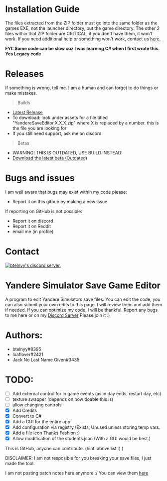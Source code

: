 # Installation Guide
The files extracted from the ZIP folder must go into the same folder as the games EXE, not the launcher directory, but the game directory.
The other 2 files within that ZIP folder are CRITICAL, if you don't have them, it won't work.
If you need additional help or something won't work, contact us [here.](https://discord.gg/P22tFkjTm3)

**FYI: Some code can be slow cuz I was learning C# when I first wrote this. Yes Legacy code**
# Releases
If something is wrong, tell me. I am a human and can forget to do things or make mistakes.

> Builds
* [Latest Release](https://github.com/BTELNYY/yansimsavegameeditor/releases/latest)
* To download: look under assets for a file titled "YandereSaveEditor.X.X.X.zip" where X is replaced by a number. this is the file you are looking for
* If you still need support, ask me on discord
> Betas
* WARNING! THIS IS OUTDATED, USE BUILD INSTEAD!
* [Download the latest beta (Outdated)](https://github.com/BTELNYY/yansimsavegameeditor/releases/download/v1.9.0-beta.1/YandereSaveEditor.v1.9.0.Beta.1.zip)
# Bugs and issues
I am well aware that bugs may exist within my code please:
* Report it on this github by making a new issue

If reporting on GitHub is not possible:
* Report it on discord
* Report it on Reddit
* email me (in profile)

# Contact
[![btelnyy's discord server.](https://discord.com/api/guilds/910764028786266153/embed.png?style=banner1)](https://discord.gg/P22tFkjTm3)



# Yandere Simulator Save Game Editor
A program to edit Yandere Simulators save files.
You can edit the code, you can also submit your own edits to this page. I will review them and add them if needed.
If you can optimize my code, I will be thankful.
Report any bugs to me here or on my [Discord Server](https://discord.gg/P22tFkjTm3) Please join it :)

# Authors:
* btelnyy#8395
* loaflover#2421
* Jack No Last Name Given#3435

# TODO:
- [ ] Add external control for in game events (as in day ends, restart day, etc)
- [ ] texture swapper (depends on how doable this is)
- [ ] allow changing controls
- [X] Add Credits
- [X] Convert to C#
- [X] Add a GUI for the entire app.
- [X] Add configuration via registry (Exists, Unused unless storing temp vars.
- [X] Add a file icon Thanks Fashion :)
- [X] Allow modification of the students.json (With a GUI would be best.)

This is GitHub, anyone can contribute. (hint: above list :) )

DISCLAIMER: I am not resposible for you breaking your save files, I just made the tool.

I am not posting patch notes here anymore :/ You can view them [here](https://github.com/BTELNYY/yansimsavegameeditor/releases)
